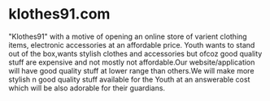 # klothes91.com
"Klothes91" with a motive of opening an online store of varient clothing items, electronic accessories at an affordable price.  Youth wants to stand out of the box,wants stylish clothes and accessories but ofcoz good quality stuff are expensive and not mostly not affordable.Our website/application will have good quality stuff at lower range than others.We will make more stylish n good quality stuff available for the Youth at an answerable cost which will be also adorable for their guardians.
